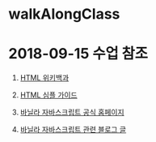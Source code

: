 # walkAlongClass

# 2018-09-15 수업 참조

1. <a href="https://en.wikipedia.org/wiki/HTML">HTML 위키백과</a>

2. <a href="http://www.simplehtmlguide.com/cheatsheet.php">HTML 심플 가이드</a>
    
3. <a href="http://vanilla-js.com/">바닐라 자바스크립트 공식 홈페이지</a>

4. <a href="https://medium.freecodecamp.org/is-vanilla-javascript-worth-learning-absolutely-c2c67140ac34">바닐라 자바스크립트 관련 블로그 글</a>
    
